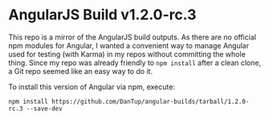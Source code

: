 ﻿AngularJS Build v1.2.0-rc.3
==============

This repo is a mirror of the AngularJS build outputs. As there are no official npm modules for Angular, I wanted a convenient way to manage Angular used for testing (with Karma) in my repos without committing the whole thing. Since my repo was already friendly to ```npm install``` after a clean clone, a Git repo seemed like an easy way to do it.

To install this version of Angular via npm, execute:

    npm install https://github.com/DanTup/angular-builds/tarball/1.2.0-rc.3 --save-dev
